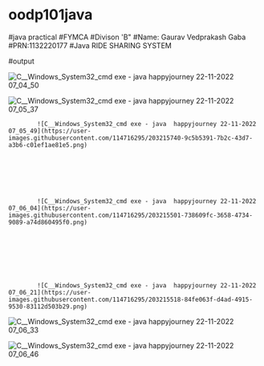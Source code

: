 # oodp101java

#java practical
#FYMCA 
#Divison 'B"
#Name: Gaurav Vedprakash Gaba
#PRN:1132220177
#Java RIDE SHARING SYSTEM

#output

![C__Windows_System32_cmd exe - java  happyjourney 22-11-2022 07_04_50](https://user-images.githubusercontent.com/114716295/203215433-afa3f947-aadd-4be5-93c7-252774ce1b3d.png)




        
            
       
![C__Windows_System32_cmd exe - java  happyjourney 22-11-2022 07_05_37](https://user-images.githubusercontent.com/114716295/203215685-f78db847-f360-4514-9c85-364bbf6825a9.png)


    


        
            
            
            ![C__Windows_System32_cmd exe - java  happyjourney 22-11-2022 07_05_49](https://user-images.githubusercontent.com/114716295/203215740-9c5b5391-7b2c-43d7-a3b6-c01ef1ae81e5.png)

            
            
            
            
            
            
            ![C__Windows_System32_cmd exe - java  happyjourney 22-11-2022 07_06_04](https://user-images.githubusercontent.com/114716295/203215501-738609fc-3658-4734-9089-a74d860495f0.png)

            
            
            
            
            
            
            
            ![C__Windows_System32_cmd exe - java  happyjourney 22-11-2022 07_06_21](https://user-images.githubusercontent.com/114716295/203215518-84fe063f-d4ad-4915-9530-83112d503b29.png)

            
            
            

        
![C__Windows_System32_cmd exe - java  happyjourney 22-11-2022 07_06_33](https://user-images.githubusercontent.com/114716295/203215521-ea709665-d92f-4128-9c93-8910038a20dc.png)






![C__Windows_System32_cmd exe - java  happyjourney 22-11-2022 07_06_46](https://user-images.githubusercontent.com/114716295/203215540-553e0c86-30c0-4d92-a03e-1c6cb2d88593.png)



    
